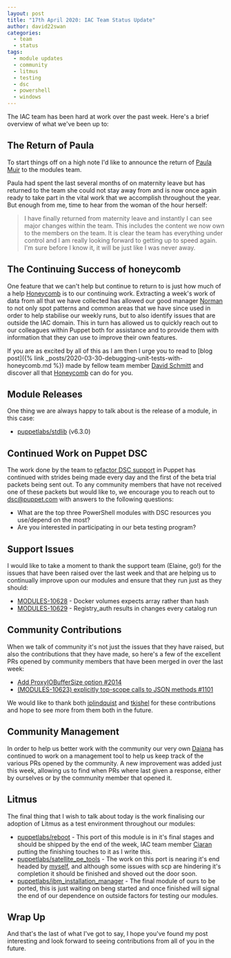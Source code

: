 ```yaml
---
layout: post
title: "17th April 2020: IAC Team Status Update"
author: david22swan
categories:
  - team
  - status
tags:
  - module updates
  - community
  - litmus
  - testing
  - dsc
  - powershell
  - windows
---
```


The IAC team has been hard at work over the past week.
Here's a brief overview of what we've been up to:

## The Return of Paula

To start things off on a high note I'd like to announce the return of [Paula Muir](https://github.com/pmcmaw) to the modules team.

Paula had spent the last several months of on maternity leave but has returned to the team she could not stay away from and is now once again ready to take part in the vital work that we accomplish throughout the year. But enough from me, time to hear from the woman of the hour herself:

> I have finally returned from maternity leave and instantly I can see major changes within the team. This includes the content we now own to the members on the team.
> It is clear the team has everything under control and I am really looking forward to getting up to speed again.
> I'm sure before I know it, it will be just like I was never away.

## The Continuing Success of honeycomb

One feature that we can't help but continue to return to is just how much of a help [Honeycomb][honeycomb] is to our continuing work.
Extracting a week's work of data from all that we have collected has allowed our good manager [Norman][norman] to not only spot patterns and common areas that we have since used in order to help stabilise our weekly runs, but to also identify issues that are outside the IAC domain.
This in turn has allowed us to quickly reach out to our colleagues within Puppet both for assistance and to provide them with information that they can use to improve their own features.

If you are as excited by all of this as I am then I urge you to read to [blog post]({% link _posts/2020-03-30-debugging-unit-tests-with-honeycomb.md %}) made by fellow team member [David Schmitt][david] and discover all that [Honeycomb][honeycomb] can do for you.

## Module Releases

One thing we are always happy to talk about is the release of a module, in this case:

- [puppetlabs/stdlib](https://forge.puppet.com/puppetlabs/stdlib) (v6.3.0)

## Continued Work on Puppet DSC

The work done by the team to [refactor DSC support][iac-41] in Puppet has continued with strides being made every day and the first of the beta trial packets being sent out. To any community members that have not received one of these packets but would like to, we encourage you to reach out to [dsc@puppet.com](mailto:dsc@puppet.com) with answers to the following questions:

- What are the top three PowerShell modules with DSC resources you use/depend on the most?
- Are you interested in participating in our beta testing program?

## Support Issues

I would like to take a moment to thank the support team (Elaine, go!) for the issues that have been raised over the last week and that are helping us to continually improve upon our modules and ensure that they run just as they should:

- [MODULES-10628](https://tickets.puppetlabs.com/browse/MODULES-10628) - Docker volumes expects array rather than hash
- [MODULES-10629](https://tickets.puppetlabs.com/browse/MODULES-10629) - Registry_auth results in changes every catalog run

## Community Contributions

When we talk of community it's not just the issues that they have raised, but also the contributions that they have made, so here's a few of the excellent PRs opened by community members that have been merged in over the last week:

- [Add ProxyIOBufferSize option #2014](https://github.com/puppetlabs/puppetlabs-apache/pull/2014)
- [(MODULES-10623) explicitly top-scope calls to JSON methods #1101](https://github.com/puppetlabs/puppetlabs-stdlib/pull/1101)

We would like to thank both [jplindquist][jplindquist] and [tkishel][tkishel] for these contributions and hope to see more from them both in the future.

## Community Management

In order to help us better work with the community our very own [Daiana][daiana] has continued to work on a management tool to help us keep track of the various PRs opened by the community. A new improvement was added just this week, allowing us to find when PRs where last given a response, either by ourselves or by the community member that opened it.

## Litmus

The final thing that I wish to talk about today is the work finalising our adoption of Litmus as a test environment throughout our modules:

- [puppetlabs/reboot](https://github.com/puppetlabs/puppetlabs-reboot/pull/235/files) - This port of this module is in it's final stages and should be shipped by the end of the week, IAC team member [Ciaran][ciaran] putting the finishing touches to it as I write this.
- [puppetlabs/satellite_pe_tools](https://github.com/puppetlabs/puppetlabs-satellite_pe_tools) - The work on this port is nearing it's end headed by [myself][me], and although some issues with scp are hindering it's completion it should be finished and shoved out the door soon.
- [puppetlabs/ibm_installation_manager](https://github.com/puppetlabs/puppetlabs-ibm_installation_manager) - The final module of ours to be ported, this is just waiting on beng started and once finished will signal the end of our dependence on outside factors for testing our modules.

## Wrap Up

And that's the last of what I've got to say, I hope you've found my post interesting and look forward to seeing contributions from all of you in the future.

[honeycomb]:														https://honeycomb.io/
[norman]:   														https://github.com/nheaney18
[david]:																https://github.com/DavidS
[daiana]:       												https://github.com/daianamezdrea
[ciaran]:       												https://github.com/sanfrancrisko
[me]:       									    			https://github.com/david22swan
[iac-41]:       												https://tickets.puppetlabs.com/browse/IAC-41
[jplindquist]:       										https://github.com/jplindquist
[tkishel]:       												https://github.com/tkishel
